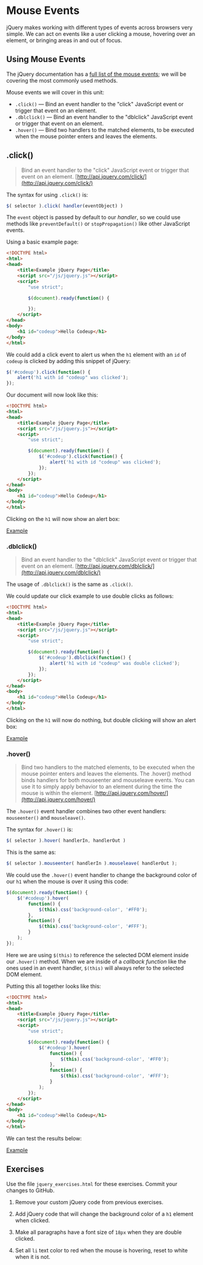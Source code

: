 # Mouse Events

jQuery makes working with different types of events across browsers very simple. We can act on events like a user clicking a mouse, hovering over an element, or bringing areas in and out of focus.

## Using Mouse Events

The jQuery documentation has a [full list of the mouse events](http://api.jquery.com/category/events/mouse-events/); we will be covering the most commonly used methods.

Mouse events we will cover in this unit:
- `.click()` &mdash; Bind an event handler to the "click" JavaScript event or trigger that event on an element.
- `.dblclick()` &mdash; Bind an event handler to the "dblclick" JavaScript event or trigger that event on an element.
- `.hover()` &mdash; Bind two handlers to the matched elements, to be executed when the mouse pointer enters and leaves the elements.

## .click()

> Bind an event handler to the "click" JavaScript event or trigger that event on an element.
[http://api.jquery.com/click/](http://api.jquery.com/click/)

The syntax for using `.click()` is:

~~~js
$( selector ).click( handler(eventObject) )
~~~

The `event` object is passed by default to our _handler_, so we could use methods like `preventDefault()` or `stopPropagation()` like other JavaScript events.

Using a basic example page:

~~~html
<!DOCTYPE html>
<html>
<head>
    <title>Example jQuery Page</title>
    <script src="/js/jquery.js"></script>
    <script>
        "use strict";

        $(document).ready(function() {

        });
    </script>
</head>
<body>
    <h1 id="codeup">Hello Codeup</h1>
</body>
</html>
~~~

We could add a click event to alert us when the `h1` element with an `id` of `codeup` is clicked by adding this snippet of jQuery:

~~~js
$('#codeup').click(function() {
    alert('h1 with id "codeup" was clicked');
});
~~~

Our document will now look like this:

~~~html
<!DOCTYPE html>
<html>
<head>
    <title>Example jQuery Page</title>
    <script src="/js/jquery.js"></script>
    <script>
        "use strict";

        $(document).ready(function() {
            $('#codeup').click(function() {
                alert('h1 with id "codeup" was clicked');
            });
        });
    </script>
</head>
<body>
    <h1 id="codeup">Hello Codeup</h1>
</body>
</html>
~~~

Clicking on the `h1` will now show an alert box:

[Example](http://jsbin.com/tugibi/1/edit?output)

### .dblclick()

> Bind an event handler to the "dblclick" JavaScript event or trigger that event on an element.
[http://api.jquery.com/dblclick/](http://api.jquery.com/dblclick/)

The usage of `.dblclick()` is the same as `.click()`.

We could update our click example to use double clicks as follows:

~~~html
<!DOCTYPE html>
<html>
<head>
    <title>Example jQuery Page</title>
    <script src="/js/jquery.js"></script>
    <script>
        "use strict";

        $(document).ready(function() {
            $('#codeup').dblclick(function() {
                alert('h1 with id "codeup" was double clicked');
            });
        });
    </script>
</head>
<body>
    <h1 id="codeup">Hello Codeup</h1>
</body>
</html>
~~~

Clicking on the `h1` will now do nothing, but double clicking will show an alert box:

[Example](http://jsbin.com/kalotu/1/edit?output)

### .hover()

> Bind two handlers to the matched elements, to be executed when the mouse pointer enters and leaves the elements.
> The .hover() method binds handlers for both mouseenter and mouseleave events. You can use it to simply apply behavior to an element during the time the mouse is within the element.
[http://api.jquery.com/hover/](http://api.jquery.com/hover/)

The `.hover()` event handler combines two other event handlers: `mouseenter()` and `mouseleave()`.

The syntax for `.hover()` is:

~~~js
$( selector ).hover( handlerIn, handlerOut )
~~~

This is the same as:

~~~js
$( selector ).mouseenter( handlerIn ).mouseleave( handlerOut );
~~~

We could use the `.hover()` event handler to change the background color of our `h1` when the mouse is over it using this code:

~~~js
$(document).ready(function() {
    $('#codeup').hover(
        function() {
            $(this).css('background-color', '#FF0');
        },
        function() {
            $(this).css('background-color', '#FFF');
        }
    );
});
~~~

Here we are using `$(this)` to reference the selected DOM element inside our `.hover()` method.  When we are inside of a _callback function_ like the ones used in an event handler, `$(this)` will always refer to the selected DOM element.

Putting this all together looks like this:

~~~html
<!DOCTYPE html>
<html>
<head>
    <title>Example jQuery Page</title>
    <script src="/js/jquery.js"></script>
    <script>
        "use strict";

        $(document).ready(function() {
            $('#codeup').hover(
                function() {
                    $(this).css('background-color', '#FF0');
                },
                function() {
                    $(this).css('background-color', '#FFF');
                }
            );
        });
    </script>
</head>
<body>
    <h1 id="codeup">Hello Codeup</h1>
</body>
</html>
~~~

We can test the results below:

[Example](http://jsbin.com/yeger/1/edit?output)

## Exercises

Use the file `jquery_exercises.html` for these exercises.  Commit your changes to GitHub.

1. Remove your custom jQuery code from previous exercises.

1. Add jQuery code that will change the background color of a `h1` element when clicked.

1. Make all paragraphs have a font size of `18px` when they are double clicked.

1. Set all `li` text color to red when the mouse is hovering, reset to white when it is not.
